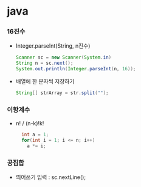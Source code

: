 # java 

### 16진수
- Integer.parseInt(String, n진수)  
  ```java
  Scanner sc = new Scanner(System.in)
  String n = sc.next();
  System.out.println(Integer.parseInt(n, 16));
  ```
- 배열에 한 문자씩 저장하기  
  ```java
  String[] strArray = str.split("");
  ```
  
### 이항계수
- n! / (n-k)!k!  
  ```java
    int a = 1; 
    for(int i = 1; i <= n; i++) 
      a *= i;
  ```
  
### 공집합
- 띄어쓰기 입력 : sc.nextLine();
